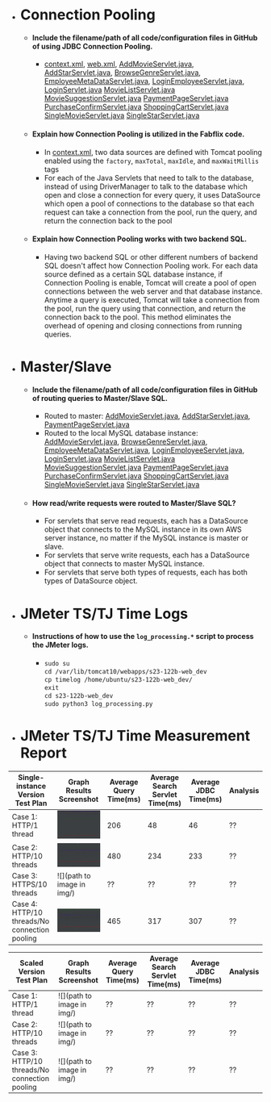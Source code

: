 - # Connection Pooling
    - #### Include the filename/path of all code/configuration files in GitHub of using JDBC Connection Pooling.
        - [context.xml](../WebContent/META-INF/context.xml),
          [web.xml](../WebContent/WEB-INF/web.xml),
          [AddMovieServlet.java](../src/AddMovieServlet.java), 
          [AddStarServlet.java](../src/AddStarServlet.java), 
          [BrowseGenreServlet.java](../src/BrowseGenreServlet.java), 
          [EmployeeMetaDataServlet.java](../src/EmployeeMetaDataServlet.java), 
          [LoginEmployeeServlet.java](../src/LoginEmployeeServlet.java),
          [LoginServlet.java](../src/LoginServlet.java)
          [MovieListServlet.java](../src/MovieListServlet.java)
          [MovieSuggestionServlet.java](../src/MovieSuggestionServlet.java)
          [PaymentPageServlet.java](../src/PaymentPageServlet.java)
          [PurchaseConfirmServlet.java](../src/PurchaseConfirmServlet.java)
          [ShoppingCartServlet.java](../src/ShoppingCartServlet.java)
          [SingleMovieServlet.java](../src/SingleMovieServlet.java)
          [SingleStarServlet.java](../src/SingleStarServlet.java)
    - #### Explain how Connection Pooling is utilized in the Fabflix code.
        - In [context.xml](../WebContent/META-INF/context.xml), two data sources are defined with Tomcat pooling enabled
            using the `factory`, `maxTotal`, `maxIdle`, and `maxWaitMillis` tags
        - For each of the Java Servlets that need to talk to the database, instead of using DriverManager to talk to the 
            database which open and close a connection for every query, it uses DataSource which open a pool of 
            connections to the database so that each request can take a connection from the pool, run the query, and
            return the connection back to the pool
    - #### Explain how Connection Pooling works with two backend SQL.
        - Having two backend SQL or other different numbers of backend SQL doesn't affect how Connection Pooling work.
            For each data source defined as a certain SQL database instance, if Connection Pooling is enable, Tomcat will create a pool
            of open connections between the web server and that database instance. Anytime a query is executed, Tomcat 
            will take a connection from the pool, run the query using that connection, and return the connection back to
            the pool. This method eliminates the overhead of opening and closing connections from running queries.

- # Master/Slave
    - #### Include the filename/path of all code/configuration files in GitHub of routing queries to Master/Slave SQL.
        - Routed to master: 
          [AddMovieServlet.java](../src/AddMovieServlet.java),
          [AddStarServlet.java](../src/AddStarServlet.java),
          [PaymentPageServlet.java](../src/PaymentPageServlet.java)
        - Routed to the local MySQL database instance:
          [AddMovieServlet.java](../src/AddMovieServlet.java),
          [BrowseGenreServlet.java](../src/BrowseGenreServlet.java),
          [EmployeeMetaDataServlet.java](../src/EmployeeMetaDataServlet.java),
          [LoginEmployeeServlet.java](../src/LoginEmployeeServlet.java),
          [LoginServlet.java](../src/LoginServlet.java)
          [MovieListServlet.java](../src/MovieListServlet.java)
          [MovieSuggestionServlet.java](../src/MovieSuggestionServlet.java)
          [PaymentPageServlet.java](../src/PaymentPageServlet.java)
          [PurchaseConfirmServlet.java](../src/PurchaseConfirmServlet.java)
          [ShoppingCartServlet.java](../src/ShoppingCartServlet.java)
          [SingleMovieServlet.java](../src/SingleMovieServlet.java)
          [SingleStarServlet.java](../src/SingleStarServlet.java)
    - #### How read/write requests were routed to Master/Slave SQL?
        - For servlets that serve read requests, each has a DataSource object that connects to the MySQL instance in its 
          own AWS server instance, no matter if the MySQL instance is master or slave. 
        - For servlets that serve write requests, each has a DataSource object that connects to master MySQL instance.
        - For servlets that serve both types of requests, each has both types of DataSource object.

- # JMeter TS/TJ Time Logs
    - #### Instructions of how to use the `log_processing.*` script to process the JMeter logs.
        - ```
          sudo su
          cd /var/lib/tomcat10/webapps/s23-122b-web_dev
          cp timelog /home/ubuntu/s23-122b-web_dev/
          exit
          cd s23-122b-web_dev
          sudo python3 log_processing.py
          ```

- # JMeter TS/TJ Time Measurement Report

| **Single-instance Version Test Plan**          | **Graph Results Screenshot**                       | **Average Query Time(ms)** | **Average Search Servlet Time(ms)** | **Average JDBC Time(ms)** | **Analysis** |
|------------------------------------------------|----------------------------------------------------|----------------------------|-------------------------------------|---------------------------|--------------|
| Case 1: HTTP/1 thread                          | ![](img/nonscaled-1thrds-graph-http-pooling.png)   | 206                        | 48                                  | 46                        | ??           |
| Case 2: HTTP/10 threads                        | ![](img/nonscaled-10thrds-grapth-http-pooling.png) | 480                        | 234                                 | 233                       | ??           |
| Case 3: HTTPS/10 threads                       | ![](path to image in img/)                         | ??                         | ??                                  | ??                        | ??           |
| Case 4: HTTP/10 threads/No connection pooling  | ![](img/nonscaled-10thrds-grapth-http.png)         | 465                        | 317                                 | 307                       | ??           |

| **Scaled Version Test Plan**                   | **Graph Results Screenshot** | **Average Query Time(ms)** | **Average Search Servlet Time(ms)** | **Average JDBC Time(ms)** | **Analysis** |
|------------------------------------------------|------------------------------|----------------------------|-------------------------------------|---------------------------|--------------|
| Case 1: HTTP/1 thread                          | ![](path to image in img/)   | ??                         | ??                                  | ??                        | ??           |
| Case 2: HTTP/10 threads                        | ![](path to image in img/)   | ??                         | ??                                  | ??                        | ??           |
| Case 3: HTTP/10 threads/No connection pooling  | ![](path to image in img/)   | ??                         | ??                                  | ??                        | ??           |